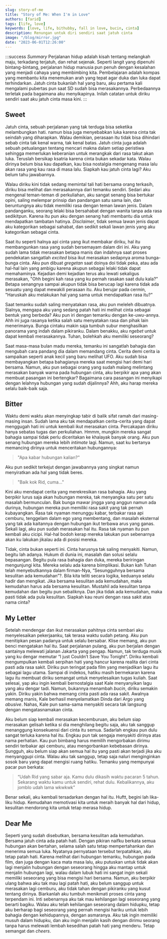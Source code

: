```yaml
---
slug: story-of-me
title: "Story of Me: When I'm in Love"
authors: [farid]
tags: [life, love]
keywords: [love, life, bithubby, fall in love, bucin, cinta]
description: Renungan untuk diri sendiri saat jatuh cinta
image: "/blog/mirror.jpg"
date: "2023-06-01T12:26:00"
---
```


:::success _Summary_
Perjalanan hidup adalah kisah tentang melangkah maju, terkadang terjatuh, dan rehat sejenak. Seperti langit yang dipenuhi bintang-bintang, perjalanan hidup manusia pun penuh dengan kesalahan yang menjadi cahaya yang membimbing kita. Pembelajaran adalah kompas yang membantu kita menemukan arah yang tepat agar duka dan luka dapat terhindarkan. Jatuh cinta bukanlah hal yang baru, aku pertama kali mengalami pubertas pun saat SD sudah bisa merasakannya. Perbedaannya terletak pada bagaimana aku menyikapinya. Inilah catatan untuk diriku sendiri saat aku jatuh cinta masa kini.
:::

<!-- truncate -->

## Sweet

Jatuh cinta, sebuah perjalanan yang tak terduga bisa seketika melambungkan hati. namun bisa juga menyebabkan luka karena cinta tak seindah yang diharapkan. Walau demikian, perasaan itu tidak bisa dihindari sebab cinta tak kenal warna, tak kenal batas. Jatuh cinta juga adalah sebuah petualangan tentang mencari makna dalam setiap peristiwa sehingga memerlukan keberanian untuk merangkak dari rasa takut akan luka. Teruslah bersikap ksatria karena cinta bukan sekadar kata. Walau dirinya belum bisa kau dapatkan, kau bisa nostalgia mengenang masa lalu akan rasa yang kau rasa di masa lalu. Siapkah kau jatuh cinta lagi? Aku belum tahu jawabannya.

Walau diriku kini tidak sedang memintal tali hati bersama orang terkasih, diriku bisa melihat dan merasakannya dari temanku sendiri. Sedari aku mengenal teman-teman di perkuliahan, aku sangat senang bisa bertukar opini, saling melempar prinsip dan pandangan satu sama lain, dan beruntungnya aku tidak memiliki rasa dengan teman lawan jenis. Dalam pandanganku, seorang lelaki bisa bersahabat dengan wanita tanpa ada rasa sedikitpun. Karena itu pun aku dengan senang hati membantu dia untuk mendapatkan tambatan hatinya. _Disclaimer_, tidak semua lawan jenis dapat aku kategorikan sebagai sahabat, dan sedikit sekali lawan jenis yang aku kategorikan sebagai cinta.

Saat itu seperti halnya api cinta yang ikut membakar diriku, hal itu membangunkan rasa yang sudah bersemayam dalam diri ini. Aku yang sudah lama tidak merasakan betapa manis dan indahnya saat proses pendekatan sangatlah _excited_ bisa ikut merasakan sedapnya aroma bunga-bunga cinta. Aku pun dibuat _gregetan_ saat doinya doi tidak peka, atau ada hal-hal lain yang ambigu karena akupun sebagai lelaki tidak dapat memahaminya. Kejadian demi kejadian terus aku lewati sekaligus merasakan, "Ohh begini kah rasa yang ku pernah rasakan saat dulu kala?" Betapa senangnya sampai akupun tidak bisa berucap lagi karena tidak ada sesuatu yang dapat mewakili perasaan itu. Aku berujar pada cermin, "Haruskah aku melakukan hal yang sama untuk mendapatkan rasa itu?"

Saat temanku sudah saling menyatakan rasa, aku pun meleleh dibuatnya. Sialnya, mengapa aku yang sedang patah hati ini melihat cinta sebagai bentuk yang berbeda? Aku pun iri dengan temanku dengan ke-_uwu_-annya. Ahh ini juga rasanya ketika salah satu menyatakan rasa dan pihak lain menerimanya. Bunga cintaku makin saja tumbuh subur menghasilkan panorama yang indah dalam pikiranku. Dalam benakku, aku _ngebet_ untuk dapat kembali merasakannya. Tuhan, bolehkah aku memiliki seseorang?

Saat masa-masa bulan madu mereka, temanku ini sangatlah bahagia dan mengubah cara pandang dia dalam memandang cinta. Cerita demi cerita ia sampaikan seperti anak kecil yang baru melihat UFO. Aku sudah bisa membayangkan betapa bahagianya mereka saat mengisi hari demi hari bersama. Namun, aku pun sebagai orang yang sudah malang melintang merasakan banyak warna pada hubungan cinta, aku berpikir apa yang akan membuat pasangan ini bertengkar? Bagaimana cara pasangan ini menyikapi dengan lelahnya hubungan yang sudah dijalinnya? Ahh, aku harap mereka selalu baik-baik saja.

## Bitter

Waktu demi waktu akan menyingkap tabir di balik sifat ramah dari masing-masing insan. Sudah lama aku tak mendapatkan cerita-cerita yang dapat menggugah hati ini untuk kembali ikut merasakan cinta. Percakapan diriku hanya sebatas tugas dan perkuliahan. Hmmm, mungkin mereka sangat bahagia sampai tidak perlu diceritakan ke khalayak banyak orang. Aku pun senang hubungan mereka lebih _intimate_ lagi. Namun, saat ku bertanya memancing dirinya untuk menceritakan hubungannya:

> "Apa kabar hubungan kalian?"

Aku pun sedikit terkejut dengan jawabannya yang singkat namun menyiratkan ada hal yang tidak beres.

> "Baik kok Rid, cuma..."

Kini aku mendapat cerita yang merekresikan rasa bahagia. Aku yang berpikir lurus saja akan hubungan mereka, tak menyangka satu per satu masalah bermunculan. Bak bunga mawar jingga yang anggun namun ada durinya, hubungan mereka pun memiliki rasa sakit yang tak pernah kubayangkan. Rasa tak nyaman menunggu kabar, terbakar rasa api cemburu, tenggelam dalam ego yang membentang, dan masalah eksternal yang tak ada kaitannya dengan hubungan ikut terbawa arus yang ganas. Sekali lagi, aku pun sudah merasakan hal itu. Rasa tak nyaman itu pun kembali aku cicipi. Hal-hal bodoh kerap mereka lakukan pun sebenarnya akan ku lakukan jikalau ada di posisi mereka.

Tidak, cinta bukan seperti ini. Cinta harusnya tak saling menyakiti. Namun, begitu lah adanya. Hukum di dunia ini, masalah dan solusi selalu bepasangan. Begitu pula rasa bahagia dan duka, mereka beriringan mengunjungi kita. Mereka selalu ada karena biimplikasi. Bukan kah Tuhan telah menyebutkannya dalam firman-Nya, “Sesungguhnya bersama kesulitan ada kemudahan”?. Bila kita teliti secara logika, keduanya selalu hadir dan mengikat. Jika bersama kesulitan ada kemudahan, maka kemudahan harus ada bersama kesulitan. Mustahil ada kesulitan tanpa kemudahan dan begitu pun sebaliknya. Dan jika tidak ada kemudahan, maka pasti tidak ada pula kesulitan. Siapkah kau reuni dengan rasa sakit atas nama cinta?

## My Letter

Setelah mendengar dan ikut merasakan pahitnya cinta sembari aku menyelesaikan pekerjaanku, tak terasa waktu sudah petang. Aku pun menitipkan pesan padanya untuk selalu bersabar. Klise memang, aku pun benci mengatakan hal itu. Saat perjalanan pulang, aku pun berjalan dengan santainya melewati jalanan Jakarta yang pengap. Namun, tak terduga musik yang ku dengar memutar “I just Couldn’t Save You Tonight”. Diriku kembali mengumpulkan kembali serpihan hati yang hancur karena realita dari cinta pasti ada rasa sakit. Diriku pun teringat pada film yang menjadikan lagu itu sebagai lagu utama. Sampai di indekos, hatiku masih bermekaran karena lagu itu membuat diriku semangat untuk menyelesaikan tugas kuliah. Saat selesai, yap aku ingin kembali bernostalgia saat Kale menyanyikan lagu yang aku dengar tadi. Namun, bukannya menambah _bucin_, diriku semakin yakin. Diriku yakin bahwa memang cinta pasti ada rasa sakit. Awalnya memang manis, Kale berhasil menyelamatkan Dinda dari Argo yang _abusive_. Nahas, Kale pun sama-sama menyakiti secara tak langsung dengan mengatasnamakan cinta.

Aku belum siap kembali merasakan kecemburuan, aku belum siap merasakan gelisah ketika si dia menghilang begitu saja, aku tak sanggup menanggung konsekuensi dari cinta itu semua. Sadarlah engkau pun dulu sangat terluka karena hal itu. Engkau pun tak sengaja menyakiti dirinya atas nama perhatian. Kau pun bimbang harus memilih mengorbakan dirimu sendiri terbakar api cemburu, atau mengorbankan kebebasan dirinya. Sungguh, aku belum siap akan semua hal itu yang pasti akan terjadi jika aku menyanggupi cinta. Walau aku tak sanggup, tetap saja naluri menginginkan sosok baru yang dapat mengisi ruang hatiku. Temanku yang mempunyai pacar pun berkata:

> “Udah Rid yang sabar aja. Kamu dulu dikasih waktu pacaran 5 tahun. Sekarang waktu kamu untuk sendiri, rehat dulu. Kebalikannya, aku jomblo udah lama wkwkwk”

Benar sekali, aku kembali tersadarkan dengan hal itu. Huftt, begini lah lika-liku hidup. Kemudahan memotivasi kita untuk meraih banyak hal dari hidup, kesulitan mendorong kita untuk tetap merasa hidup.

## Dear Me

Seperti yang sudah disebutkan, bersama kesulitan ada kemudahan. Bersama jatuh cinta ada patah hati. Dengan pikiran naifku berkata semua hubungan akan bertahan, selama salah satu tetap mempertahankan dan menerima semua luka. Nyatanya pernyataan tersebut terpatahkan, aku tetap patah hati. Karena melihat dari hubungan temanku, hubungan pada film, dan juga dengan kaca mata masa lalu, aku putuskan untuk tidak akan lagi menjalin hubungan dengan seseorang hingga aku mantap untuk menjalin hubungan lagi, walau dalam lubuk hati ini sangat ingin sekali memiliki seseorang yang bisa mengisi hari bersama. Namun, aku berpikir ulang bahwa aku tak mau lagi patah hati, aku belum sanggup untuk merasakan lagi cemburu, aku tidak tahan dengan pikiranku yang kusut tentang dirinya. Biarkanlah aku tumbuh menikmati proses cinta yang terpendam ini. Inti sebenarnya aku tak mau kehilangan lagi seseorang yang berarti bagiku. Walau aku telah kehilangan seseorang dalam hidupku, tetap aku berharap bagi seseorang yang pernah mengisi hariku untuk lebih bahagia dengan kehidupannya, dengan asmaranya. Aku tak ingin memiliki musuh dalam hidupku, dan aku ingin menjalin kasih dengan dirimu seorang tanpa harus melewati lembah kesedihan patah hati yang menderu. Tetap semangat dan _cheers_.
